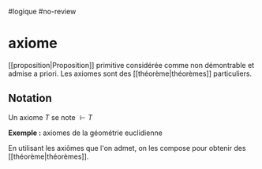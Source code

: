 #logique #no-review 
# axiome
[[proposition|Proposition]] primitive considérée comme non démontrable et admise a priori.
Les axiomes sont des [[théorème|théorèmes]] particuliers.

## Notation
Un axiome $T$ se note $\vdash T$


**Exemple :** axiomes de la géométrie euclidienne

En utilisant les axiômes que l'on admet, on les compose pour obtenir des [[théorème|théorèmes]].

